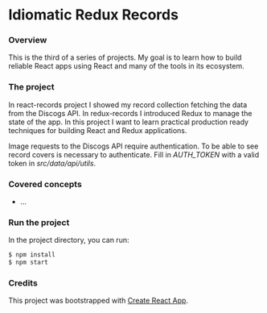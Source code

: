 # Idiomatic Redux Records

### Overview

This is the third of a series of projects. My goal is to learn how to build reliable React apps using React and many of the tools in its ecosystem.

### The project

In react-records project I showed my record collection fetching the data from the Discogs API. In redux-records I introduced Redux to manage the state of the app. In this project I want to learn practical production ready techniques for building React and Redux applications.

Image requests to the Discogs API require authentication. To be able to see record covers is necessary to authenticate. Fill in _AUTH_TOKEN_ with a valid token in _src/data/api/utils_.

### Covered concepts

- ...

### Run the project

In the project directory, you can run:

```sh
$ npm install
$ npm start
```

### Credits

This project was bootstrapped with [Create React App](https://github.com/facebook/create-react-app).
